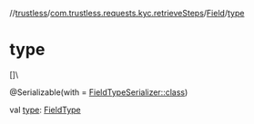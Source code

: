 //[trustless](../../../index.md)/[com.trustless.requests.kyc.retrieveSteps](../index.md)/[Field](index.md)/[type](type.md)

# type

[]\

@Serializable(with = [FieldTypeSerializer::class](../-field-type-serializer/index.md))

val [type](type.md): [FieldType](../-field-type/index.md)
